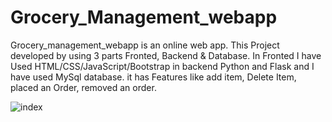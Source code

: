 # Grocery_Management_webapp

Grocery_management_webapp is an online web app. This Project developed by using 3 parts Fronted, Backend & Database.
In Fronted I have Used HTML/CSS/JavaScript/Bootstrap in backend Python and Flask and I have used MySql database.
it has Features like add item, Delete Item, placed an Order, removed an order.

![index](https://user-images.githubusercontent.com/54018688/120810983-616ae780-c500-11eb-904a-00781cd5fee5.png)
